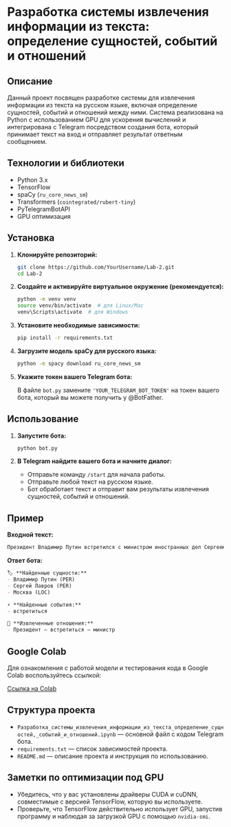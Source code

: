 # Разработка системы извлечения информации из текста: определение сущностей, событий и отношений

## Описание

Данный проект посвящен разработке системы для извлечения информации из текста на русском языке, включая определение сущностей, событий и отношений между ними. Система реализована на Python с использованием GPU для ускорения вычислений и интегрирована с Telegram посредством создания бота, который принимает текст на вход и отправляет результат ответным сообщением.

## Технологии и библиотеки

- Python 3.x
- TensorFlow
- spaCy (`ru_core_news_sm`)
- Transformers (`cointegrated/rubert-tiny`)
- PyTelegramBotAPI
- GPU оптимизация

## Установка

1. **Клонируйте репозиторий:**

   ```bash
   git clone https://github.com/YourUsername/Lab-2.git
   cd Lab-2
   ```

2. **Создайте и активируйте виртуальное окружение (рекомендуется):**

   ```bash
   python -m venv venv
   source venv/bin/activate  # для Linux/Mac
   venv\Scripts\activate  # для Windows
   ```

3. **Установите необходимые зависимости:**

   ```bash
   pip install -r requirements.txt
   ```

4. **Загрузите модель spaCy для русского языка:**

   ```bash
   python -m spacy download ru_core_news_sm
   ```

5. **Укажите токен вашего Telegram бота:**

   В файле `bot.py` замените `'YOUR_TELEGRAM_BOT_TOKEN'` на токен вашего бота, который вы можете получить у @BotFather.

## Использование

1. **Запустите бота:**

   ```bash
   python bot.py
   ```

2. **В Telegram найдите вашего бота и начните диалог:**

   - Отправьте команду `/start` для начала работы.
   - Отправьте любой текст на русском языке.
   - Бот обработает текст и отправит вам результаты извлечения сущностей, событий и отношений.

## Пример

**Входной текст:**

```markdown
Президент Владимир Путин встретился с министром иностранных дел Сергеем Лавровым в Москве.
```

**Ответ бота:**

```markdown
🏷 **Найденные сущности:**
- Владимир Путин (PER)
- Сергей Лавров (PER)
- Москва (LOC)

⚡️ **Найденные события:**
- встретиться

🔗 **Извлеченные отношения:**
- Президент — встретиться — министр
```

## Google Colab

Для ознакомления с работой модели и тестирования кода в Google Colab воспользуйтесь ссылкой:

[Ссылка на Colab](#https://colab.research.google.com/drive/18IKDGtk0NjgtQgo9V_FPE7DxojeRjIkN)

## Структура проекта

- `Разработка_системы_извлечения_информации_из_текста_определение_сущностей,_событий_и_отношений.ipynb` — основной файл с кодом Telegram бота.
- `requirements.txt` — список зависимостей проекта.
- `README.md` — описание проекта и инструкция по использованию.

## Заметки по оптимизации под GPU

- Убедитесь, что у вас установлены драйверы CUDA и cuDNN, совместимые с версией TensorFlow, которую вы используете.
- Проверьте, что TensorFlow действительно использует GPU, запустив программу и наблюдая за загрузкой GPU с помощью `nvidia-smi`.
